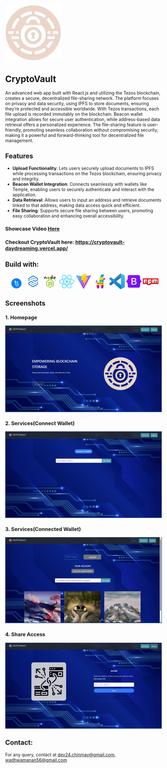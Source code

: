 <img width="180" src="https://github.com/ChinmayNandawat/CryptoVault_Final/blob/main/public/icon.png" alt="CryptoVault" title="cryptovault"/>

# CryptoVault

An advanced web app built with React.js and utilizing the Tezos blockchain, creates a secure, decentralized file-sharing network. The platform focuses on privacy and data security, using IPFS to store documents, ensuring they’re protected and accessible worldwide. With Tezos transactions, each file upload is recorded immutably on the blockchain. Beacon wallet integration allows for secure user authentication, while address-based data retrieval offers a personalized experience. The file-sharing feature is user-friendly, promoting seamless collaboration without compromising security, making it a powerful and forward-thinking tool for decentralized file management.


## Features

- **Upload Functionality**: Lets users securely upload documents to IPFS while processing transactions on the Tezos blockchain, ensuring privacy and integrity.
- **Beacon Wallet Integration**: Connects seamlessly with wallets like Temple, enabling users to securely authenticate and interact with the application.
- **Data Retrieval**: Allows users to input an address and retrieve documents linked to that address, making data access quick and efficient.
- **File Sharing**: Supports secure file sharing between users, promoting easy collaboration and enhancing overall accessibility.


### Showcase Video [Here](https://linktodocumentation)
### Checkout CryptoVault here: https://cryptovault-daydreaming.vercel.app/

## Build with:
  <div align="center">
  <code><img width="50" src="https://github.com/ChinmayNandawat/CryptoVault_Final/blob/main/public/readme_images/tezos.png" alt="tezos" title="tezos"/></code>
	<code><img width="50" src="https://github.com/ChinmayNandawat/CryptoVault_Final/blob/main/public/readme_images/smartpy.png" alt="smartpy" title="smartpy"/></code>
	<code><img width="50" src="https://github.com/ChinmayNandawat/CryptoVault_Final/blob/main/public/readme_images/nodejs.png" alt="Node.js" title="Node.js"/></code>
	<code><img width="50" src="https://github.com/ChinmayNandawat/CryptoVault_Final/blob/main/public/readme_images/react.png" alt="React" title="React"/></code>
	<code><img width="50" src="https://github.com/ChinmayNandawat/CryptoVault_Final/blob/main/public/readme_images/vite.png" alt="Vite" title="Vite"/></code>
	<code><img width="50" src="https://github.com/ChinmayNandawat/CryptoVault_Final/blob/main/public/readme_images/pinata.png" alt="pinata" title="pinata"/></code>
	<code><img width="50" src="https://github.com/ChinmayNandawat/CryptoVault_Final/blob/main/public/readme_images/vscode.png" alt="VSCode" title="Visual Studio Code"/></code>
	<code><img width="50" src="https://github.com/ChinmayNandawat/CryptoVault_Final/blob/main/public/readme_images/bootstrap.png" alt="Bootstrap" title="Bootstrap"/></code>
	<code><img width="50" src="https://github.com/ChinmayNandawat/CryptoVault_Final/blob/main/public/readme_images/npm.png" alt="npm" title="npm"/></code>
</div>


## Screenshots
### 1. Homepage
![Screenshot 2024-10-27 004944](https://github.com/ChinmayNandawat/CryptoVault_Final/blob/main/public/readme_images/Screenshot%202024-10-27%20004944.png)
### 2. Services(Connect Wallet)
![Screenshot 2024-10-27 004953](https://github.com/ChinmayNandawat/CryptoVault_Final/blob/main/public/readme_images/Screenshot%202024-10-27%20004953.png)
### 3. Services(Connected Wallet)
![Screenshot 2024-10-27 005749](https://github.com/ChinmayNandawat/CryptoVault_Final/blob/main/public/readme_images/Screenshot%202024-10-27%20005749.png)
### 4. Share Access
![Screenshot 2024-10-27 005022](https://github.com/ChinmayNandawat/CryptoVault_Final/blob/main/public/readme_images/Screenshot%202024-10-27%20005022.png)

## Contact: 
For any query, contact at dev24.chinmay@gmail.com, wadhwamanan56@gmail.com
